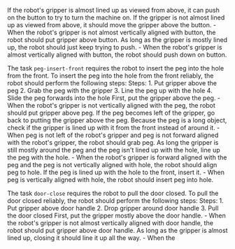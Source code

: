 
If the robot's gripper is almost lined up as viewed from above, it can push on the button to try to turn the machine on. If the gripper is not almost lined up as viewed from above, it should move the gripper above the button.
    - When the robot's gripper is not almost vertically aligned with button, the robot should put gripper above button.
    As long as the gripper is mostly lined up, the robot should just keep trying to push.
    - When the robot's gripper is almost vertically aligned with button, the robot should push down on button.

The task `peg-insert-front` requires the robot to insert the peg into the hole from the front.
To insert the peg into the hole from the front reliably, the robot should perform the following steps:
    Steps:  1. Put gripper above the peg  2. Grab the peg with the gripper  3. Line the peg up with the hole  4. Slide the peg forwards into the hole
    First, put the gripper above the peg.
    - When the robot's gripper is not vertically aligned with the peg, the robot should put gripper above peg.
    If the peg becomes left of the gripper, go back to putting the gripper above the peg. Because the peg is a long object, check if the gripper is lined up with it from the front instead of around it.
    - When peg is not left of the robot's gripper and peg is not forward aligned with the robot's gripper, the robot should grab peg.
    As long the gripper is still mostly around the peg and the peg isn't lined up with the hole, line up the peg with the hole.
    - When the robot's gripper is forward aligned with the peg and the peg is not vertically aligned with hole, the robot should align peg to hole.
    If the peg is lined up with the hole to the front, insert it.
    - When peg is vertically aligned with hole, the robot should insert peg into hole.

The task `door-close` requires the robot to pull the door closed.
To pull the door closed reliably, the robot should perform the following steps:
    Steps:  1. Put gripper above door handle  2. Drop gripper around door handle  3. Pull the door closed
    First, put the gripper mostly above the door handle.
    - When the robot's gripper is not almost vertically aligned with door handle, the robot should put gripper above door handle.
    As long as the gripper is almost lined up, closing it should line it up all the way.
    - When the
